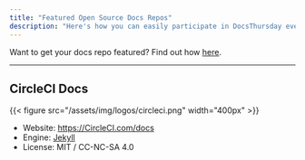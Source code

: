 ```yaml
---
title: "Featured Open Source Docs Repos"
description: "Here's how you can easily participate in DocsThursday every month and contribute to your favorite project."
---
```


Want to get your docs repo featured? Find out how [here](/how-to-be-featured/).

---

## CircleCI Docs

{{< figure  src="/assets/img/logos/circleci.png" width="400px" >}}

- Website: <https://CircleCI.com/docs>
- Engine: [Jekyll](https://jekyllrb.com/)
- License: MIT / CC-NC-SA 4.0
